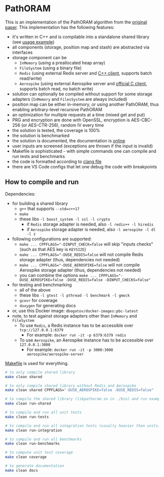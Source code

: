# PathORAM

This is an implementation of the PathORAM algorithm from the [original paper](https://eprint.iacr.org/2013/280.pdf).
This implementation has the following features:
- it's written in C++ and is compilable into a standalone shared library (see [usage example](./path-oram/test/test-shared-lib.cpp))
- all components (storage, position map and stash) are abstracted via interfaces
- storage component can be
	- `InMemory` (using a preallocated heap array)
	- `FileSystem` (using a binary file)
	- `Redis` (using external Redis server and [C++ client](https://github.com/sewenew/redis-plus-plus), supports batch read/write)
	- `Aerospike` (using external Aerospike server and [official C client](https://www.aerospike.com/docs/client/c/), supports batch read, no batch write)
- solution can optionally be compiled without support for some storage adapters (`InMemory` and `FilesSystem` are always included)
- position map can be either in-memory, or using another PathORAM, thus enabling arbitrary-level recursive PathORAM
- an optimization for multiple requests at a time (mixed get and put)
- PRG and encryption are done with OpenSSL, encryption is AES-CBC-256 (or AES-CTR-256), random IV every time
- the solution is tested, the coverage is 100%
- the solution is benchmarked
- the solution is documented, the documentation is [online](https://pathoram.dbogatov.org/)
- user inputs are screened (exceptions are thrown if the input is invalid)
- Makefile is sophisticated - with simple commands one can compile and run tests and benchmarks
- the code is formatted according to [clang file](./.clang-format)
- there are VS Code configs that let one debug the code with breakpoints

## How to compile and run

Dependencies:
- for building a shared library
	- `g++` that supports `--std=c++17`
	- `make`
	- these libs `-l boost_system -l ssl -l crypto`
		- if `Redis` storage adapter is needed, also `-l redis++ -l hiredis`
		- if `Aerospike` storage adapter is needed, also `-l aerospike -l dl -l z`
- following configurations are supported:
	- `make ... CPPFLAGS="-DINPUT_CHECK=false` will skip "inputs checks" (such as that AES key is `KEYSIZE`)
	- `make ... CPPFLAGS="-DUSE_REDIS=false` will not compile Redis storage adapter (thus, dependencies not needed)
	- `make ... CPPFLAGS="-DUSE_AEROSPIKE=false` will not compile Aerospike storage adapter (thus, dependencies not needed)
	- you can combine the options `make ... CPPFLAGS="-DUSE_AEROSPIKE=false -DUSE_REDIS=false -DINPUT_CHECKS=false"`
- for testing and benchmarking
	- all of the above
	- these libs `-l gtest -l pthread -l benchmark -l gmock`
	- `gcovr` for coverage
	- `doxygen` for generating docs
- or, use this Docker image: `dbogatov/docker-images:pbc-latest`
- note, to test against storage adapters other than `InMemory` and `FileSystem`
	- To use `Redis`, a Redis instance has to be accessible over `tcp://127.0.0.1:6379`
		- For example: `docker run -it -p 6379:6379 redis`
	- To use `Aerospike`, an Aerospike instance has to be accessible over `127.0.0.1:3000`
		- For example: `docker run -it -p 3000:3000 aerospike/aerospike-server`

[Makefile](./path-oram/Makefile) is used for everything.

```bash
# to only compile shared library
make clean shared

# to only compile shared library without Redis and Aerospike
make clean shared CPPFLAGS="-DUSE_AEROSPIKE=false -DUSE_REDIS=false"

# to compile the shared library (libpathoram.so in ./bin) and run example code against it
make clean run-shared

# to compile and run all unit tests
make clean run-tests

# to compile and run all integration tests (usually heavier than units)
make clean run-integration

# to compile and run all benchmarks
make clean run-benchmarks

# to compute unit test coverage
make clean coverage

# to generate documentation
make clean docs
```
